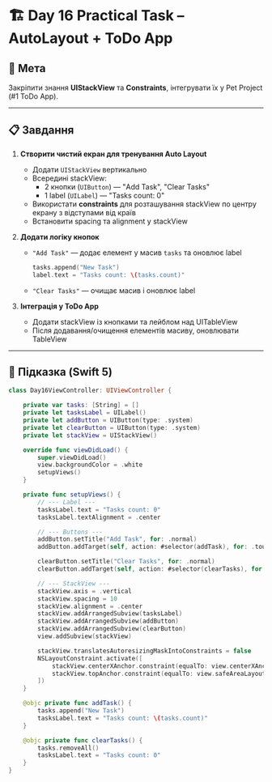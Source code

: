 # 🏗️ Day 16 Practical Task – AutoLayout + ToDo App

## 🎯 Мета
Закріпити знання **UIStackView** та **Constraints**, інтегрувати їх у Pet Project (#1 ToDo App).  

---

## 📋 Завдання

1. **Створити чистий екран для тренування Auto Layout**
   - Додати `UIStackView` вертикально
   - Всередині stackView:
     - 2 кнопки (`UIButton`) — "Add Task", "Clear Tasks"
     - 1 label (`UILabel`) — "Tasks count: 0"
   - Використати **constraints** для розташування stackView по центру екрану з відступами від країв
   - Встановити spacing та alignment у stackView

2. **Додати логіку кнопок**
   - `"Add Task"` — додає елемент у масив `tasks` та оновлює label  
     ```swift
     tasks.append("New Task")
     label.text = "Tasks count: \(tasks.count)"
     ```
   - `"Clear Tasks"` — очищає масив і оновлює label

3. **Інтеграція у ToDo App**
   - Додати stackView із кнопками та лейблом над UITableView
   - Після додавання/очищення елементів масиву, оновлювати TableView

---

## 🔧 Підказка (Swift 5)

```swift
class Day16ViewController: UIViewController {

    private var tasks: [String] = []
    private let tasksLabel = UILabel()
    private let addButton = UIButton(type: .system)
    private let clearButton = UIButton(type: .system)
    private let stackView = UIStackView()

    override func viewDidLoad() {
        super.viewDidLoad()
        view.backgroundColor = .white
        setupViews()
    }

    private func setupViews() {
        // --- Label ---
        tasksLabel.text = "Tasks count: 0"
        tasksLabel.textAlignment = .center

        // --- Buttons ---
        addButton.setTitle("Add Task", for: .normal)
        addButton.addTarget(self, action: #selector(addTask), for: .touchUpInside)

        clearButton.setTitle("Clear Tasks", for: .normal)
        clearButton.addTarget(self, action: #selector(clearTasks), for: .touchUpInside)

        // --- StackView ---
        stackView.axis = .vertical
        stackView.spacing = 10
        stackView.alignment = .center
        stackView.addArrangedSubview(tasksLabel)
        stackView.addArrangedSubview(addButton)
        stackView.addArrangedSubview(clearButton)
        view.addSubview(stackView)

        stackView.translatesAutoresizingMaskIntoConstraints = false
        NSLayoutConstraint.activate([
            stackView.centerXAnchor.constraint(equalTo: view.centerXAnchor),
            stackView.topAnchor.constraint(equalTo: view.safeAreaLayoutGuide.topAnchor, constant: 20)
        ])
    }

    @objc private func addTask() {
        tasks.append("New Task")
        tasksLabel.text = "Tasks count: \(tasks.count)"
    }

    @objc private func clearTasks() {
        tasks.removeAll()
        tasksLabel.text = "Tasks count: 0"
    }
}

